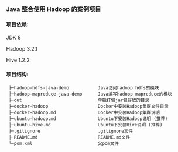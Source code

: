 ### Java 整合使用 Hadoop 的案例项目

#### 项目依赖:
  JDK 8
  
  Hadoop 3.2.1
  
  Hive 1.2.2

#### 项目结构:
 ```
  ├─hadoop-hdfs-java-demo           Java访问hadoop hdfs的模块
  ├─hadoop-mapreduce-java-demo      Java编写hadoop mapreduce的模块
  ├─out                             单独打包jar包存放的目录
  ├─docker-hadoop                   Docker中安装Hadoop集群文件目录
  ├─docker-hadoop.md                Docker中安装Hadoop集群说明
  ├─ubuntu-hadoop.md                Ubuntu下安装Hadoop说明 (推荐)
  ├─ubuntu-hive.md                  Ubuntu下安装Hive说明 (推荐)
  ├─.gitignore                      .gitignore文件
  ├─README.md                       README.md文件
  └─pom.xml                         父pom文件
 ```
